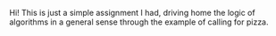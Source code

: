 Hi! This is just a simple assignment I had, driving home the logic of algorithms in a general sense through the example of calling for pizza.
